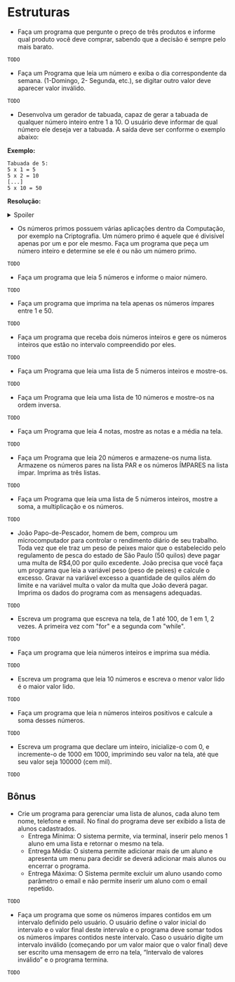 # Estruturas

- Faça um programa que pergunte o preço de três produtos e informe qual produto você deve comprar, sabendo que a decisão é sempre pelo mais barato.

```java
TODO
```

- Faça um Programa que leia um número e exiba o dia correspondente da semana. (1-Domingo, 2- Segunda, etc.), se digitar outro valor deve aparecer valor inválido.

```java
TODO
```

- Desenvolva um gerador de tabuada, capaz de gerar a tabuada de qualquer número inteiro entre 1 a 10. O usuário deve informar de qual número ele deseja ver a tabuada. A saída deve ser conforme o exemplo abaixo:

**Exemplo:**

```
Tabuada de 5: 
5 x 1 = 5
5 x 2 = 10
[...]
5 x 10 = 50    
```

**Resolução:**

<details>
  <summary>Spoiler</summary>
  
```java
import java.util.Scanner;

public class Main {
  public static void main(String[] args) {
    Scanner entradaDados = new Scanner(System.in);
    boolean continuar = true;
    int calculo = 0;

    while (continuar) {
      System.out.println("Escolha um número de 1 a 10 para ver a tabuada: ");
      int numero = entradaDados.nextInt();
      entradaDados.nextLine();
      if (numero < 1 | numero > 10) {
        System.out.println("Digite um número entre 1 e 10");
      } else {
        for (int i = 1; i < 11; i++) {
          calculo = i * numero;
          System.out.println(numero + " * " + i + " = " + calculo);
        }
        System.out.println("Deseja ver uma nova tabuada?");
        System.out.println("[1] - Sim\n[2] - Não");
        int opcao = entradaDados.nextInt();

        if (opcao == 1) {
        } else if (opcao == 2) {
          continuar = false;
          System.out.println("Até mais!");
        } else {
          System.out.println("Opção inválida!");
        }
      }
    }
  }
}
```
  
</details>

- Os números primos possuem várias aplicações dentro da Computação, por exemplo na Criptografia. Um número primo é aquele que é divisível apenas por um e por ele mesmo. Faça um programa que peça um número inteiro e determine se ele é ou não um número primo.

```java
TODO
```

- Faça um programa que leia 5 números e informe o maior número.

```java
TODO
```

- Faça um programa que imprima na tela apenas os números ímpares entre 1 e 50.

```java
TODO
```

- Faça um programa que receba dois números inteiros e gere os números inteiros que estão no intervalo compreendido por eles.

```java
TODO
```

- Faça um Programa que leia uma lista de 5 números inteiros e mostre-os.

```java
TODO
```

- Faça um Programa que leia uma lista de 10 números e mostre-os na ordem inversa.

```java
TODO
```

- Faça um Programa que leia 4 notas, mostre as notas e a média na tela.

```java
TODO
```

- Faça um Programa que leia 20 números e armazene-os numa lista. Armazene os números pares na lista PAR e os números ÍMPARES na lista ímpar. Imprima as três listas.

```java
TODO
```

- Faça um Programa que leia uma lista de 5 números inteiros, mostre a soma, a multiplicação e os números.

```java
TODO
```

- João Papo-de-Pescador, homem de bem, comprou um microcomputador para controlar o rendimento diário de seu trabalho. Toda vez que ele traz um peso de peixes maior que o estabelecido pelo regulamento de pesca do estado de São Paulo (50 quilos) deve pagar uma multa de R$4,00 por quilo excedente. João precisa que você faça um programa que leia a variável peso (peso de peixes) e calcule o excesso. Gravar na variável excesso a quantidade de quilos além do limite e na variável multa o valor da multa que João deverá pagar. Imprima os dados do programa com as mensagens adequadas.

```java
TODO
```

- Escreva um programa que escreva na tela, de 1 até 100, de 1 em 1, 2 vezes. A primeira vez com "for" e a segunda com "while".

```java
TODO
```

- Faça um programa que leia números inteiros e imprima sua média.

```java
TODO
```

- Escreva um programa que leia 10 números e escreva o menor valor lido é o maior valor lido.

```java
TODO
```

- Faça um programa que leia n números inteiros positivos e calcule a soma desses números.

```java
TODO
```

- Escreva um programa que declare um inteiro, inicialize-o com 0, e incremente-o de 1000 em 1000, imprimindo seu valor na tela, até que seu valor seja 100000 (cem mil).

```java
TODO
```

## Bônus

- Crie um programa para gerenciar uma lista de alunos, cada aluno tem nome, telefone e email. No final do programa deve ser exibido a lista de alunos cadastrados. 
  - Entrega Mínima: O sistema permite, via terminal, inserir pelo menos 1 aluno em uma lista e retornar o mesmo na tela.
  - Entrega Média: O sistema permite adicionar mais de um aluno e apresenta um menu para decidir se deverá adicionar mais alunos ou encerrar o programa.
  - Entrega Máxima: O Sistema permite excluir um aluno usando como parâmetro o email e não permite inserir um aluno com o email repetido.

```java
TODO
```

- Faça um programa que some os números ímpares contidos em um intervalo definido pelo usuário. O usuário define o valor inicial do intervalo e o valor final deste intervalo e o programa deve somar todos os números ímpares contidos neste intervalo. Caso o usuário digite um intervalo inválido (começando por um valor maior que o valor final) deve ser escrito uma mensagem de erro na tela, “Intervalo de valores inválido” e o programa termina.

```java
TODO
```
